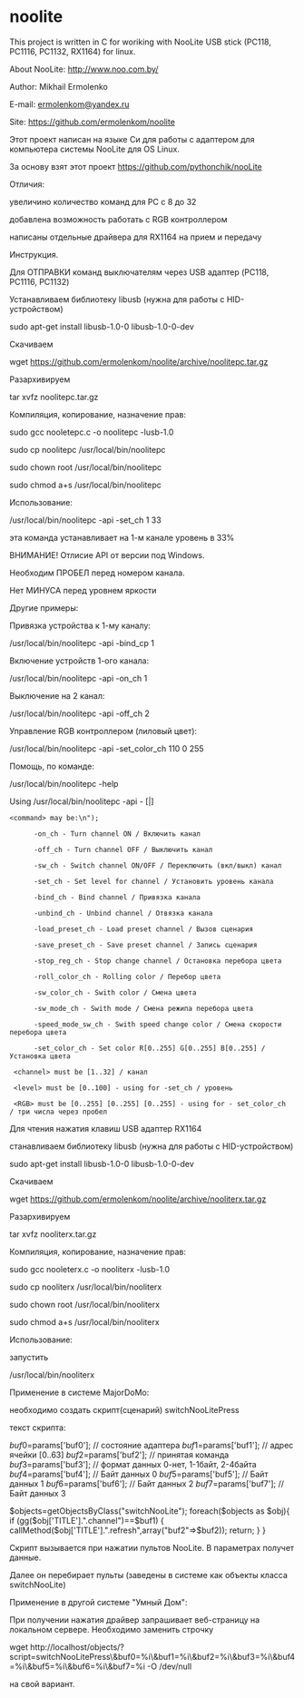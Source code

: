 noolite
=======
This project is written in C for woriking with NooLite USB stick (PC118, PC1116, PC1132, RX1164) for linux.

About NooLite: http://www.noo.com.by/

Author: Mikhail Ermolenko

E-mail: ermolenkom@yandex.ru

Site: https://github.com/ermolenkom/noolite

Этот проект написан на языке Си для работы c адаптером для компьютера системы NooLite для OS Linux.

За основу взят этот проект https://github.com/pythonchik/nooLite

Отличия: 

  увеличино количество команд для PC с 8 до 32
  
  добавлена возможность работать с RGB контроллером
  
  написаны отдельные драйвера для RX1164 на прием и передачу
  
  
Инструкция.

Для ОТПРАВКИ команд выключателям через USB адаптер (PC118, PC1116, PC1132)

Устанавливаем библиотеку libusb (нужна для работы с HID-устройством)

  sudo apt-get install libusb-1.0-0 libusb-1.0-0-dev
  
Скачиваем  

  wget https://github.com/ermolenkom/noolite/archive/noolitepc.tar.gz
  
Разархивируем  

  tar xvfz noolitepc.tar.gz

Компиляция, копирование, назначение прав:

  sudo gcc nooletepc.c -o noolitepc -lusb-1.0
  
  sudo cp noolitepc /usr/local/bin/noolitepc
  
  sudo chown root /usr/local/bin/noolitepc
  
  sudo chmod a+s /usr/local/bin/noolitepc
  

Использование:

  /usr/local/bin/noolitepc -api -set_ch 1 33
  
эта команда устанавливает на 1-м канале уровень в 33%

ВНИМАНИЕ! Отлисие API от версии под Windows. 

  Необходим ПРОБЕЛ перед номером канала.
  
  Нет МИНУСА перед уровнем яркости

Другие примеры:

Привязка устройства к 1-му каналу:

  /usr/local/bin/noolitepc -api -bind_ср 1
  
Включение устройств 1-ого канала:

  /usr/local/bin/noolitepc -api -on_ch 1
  
Выключение на 2 канал:

  /usr/local/bin/noolitepc -api -off_ch 2
  
Управление RGB контроллером (лиловый цвет):

  /usr/local/bin/noolitepc -api -set_color_ch 110 0 255

Помощь, по команде:

/usr/local/bin/noolitepc -help

Using /usr/local/bin/noolitepc -api -<command> <channel> [<level>|<RGB>]

    <command> may be:\n");
    
          -on_ch - Turn channel ON / Включить канал
          
          -off_ch - Turn channel OFF / Выключить канал
          
          -sw_ch - Switch channel ON/OFF / Переключить (вкл/выкл) канал
          
          -set_ch - Set level for channel / Установить уровень канала
          
          -bind_ch - Bind channel / Привязка канала
          
          -unbind_ch - Unbind channel / Отвязка канала
          
          -load_preset_ch - Load preset channel / Вызов сценария
          
          -save_preset_ch - Save preset channel / Запись сценария
          
          -stop_reg_ch - Stop change channel / Остановка перебора цвета
          
          -roll_color_ch - Rolling color / Перебор цвета
          
          -sw_color_ch - Swith color / Смена цвета
          
          -sw_mode_ch - Swith mode / Смена режипа перебора цвета
          
          -speed_mode_sw_ch - Swith speed change color / Смена скорости перебора цвета
          
          -set_color_ch - Set color R[0..255] G[0..255] B[0..255] / Установка цвета
          
     <channel> must be [1..32] / канал
     
     <level> must be [0..100] - using for -set_ch / уровень
     
     <RGB> must be [0..255] [0..255] [0..255] - using for - set_color_ch  / три числа через пробел
     

Для чтения нажатия клавиш USB адаптер RX1164

станавливаем библиотеку libusb (нужна для работы с HID-устройством)

  sudo apt-get install libusb-1.0-0 libusb-1.0-0-dev
  
Скачиваем  

  wget https://github.com/ermolenkom/noolite/archive/nooliterx.tar.gz
  
Разархивируем  

  tar xvfz nooliterx.tar.gz

Компиляция, копирование, назначение прав:

  sudo gcc nooleterx.c -o nooliterx -lusb-1.0
  
  sudo cp nooliterx /usr/local/bin/nooliterx
  
  sudo chown root /usr/local/bin/nooliterx
  
  sudo chmod a+s /usr/local/bin/nooliterx
  
Использование:

запустить 

  /usr/local/bin/nooliterx

Применение в системе MajorDoMo:

необходимо создать скрипт(сценарий) switchNooLitePress

текст скрипта:

$buf0=$params['buf0']; // состояние адаптера
$buf1=$params['buf1']; // адрес ячейки [0..63]
$buf2=$params['buf2']; // принятая команда
$buf3=$params['buf3']; // формат данных 0-нет, 1-1байт, 2-4байта
$buf4=$params['buf4']; // Байт данных 0 
$buf5=$params['buf5']; // Байт данных 1 
$buf6=$params['buf6']; // Байт данных 2 
$buf7=$params['buf7']; // Байт данных 3 

$objects=getObjectsByClass("switchNooLite");
foreach($objects as $obj){
  if (gg($obj['TITLE'].".channel")==$buf1) {
    callMethod($obj['TITLE'].".refresh",array("buf2"=>$buf2));
    return;
  }
}

Скрипт вызывается при нажатии пультов NooLite. В параметрах получет данные.

Далее он перебирает пульты (заведены в системе как объекты класса switchNooLite)

Применение в другой системе "Умный Дом":

При получении нажатия драйвер запрашивает веб-страницу на локальном сервере. Необходимо заменить строчку

wget http://localhost/objects/?script=switchNooLitePress\\&buf0=%i\\&buf1=%i\\&buf2=%i\\&buf3=%i\\&buf4=%i\\&buf5=%i\\&buf6=%i\\&buf7=%i -O /dev/null

на свой вариант.







